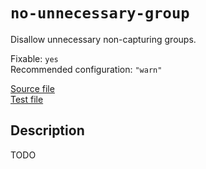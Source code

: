 # `no-unnecessary-group`

Disallow unnecessary non-capturing groups.

Fixable: `yes` <br> Recommended configuration: `"warn"`

[Source file](https://github.com/RunDevelopment/eslint-plugin-clean-regex/blob/master/lib/rules/no-unnecessary-group.js) <br> [Test file](https://github.com/RunDevelopment/eslint-plugin-clean-regex/blob/master/test/lib/rules/no-unnecessary-group.js)


## Description

TODO